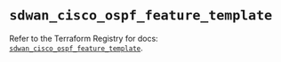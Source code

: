 # `sdwan_cisco_ospf_feature_template`

Refer to the Terraform Registry for docs: [`sdwan_cisco_ospf_feature_template`](https://registry.terraform.io/providers/ciscodevnet/sdwan/0.8.0/docs/resources/cisco_ospf_feature_template).
